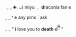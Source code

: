 ‎
_ _ ✚𓈒 ᴗ)  miyu ﹑ **d**raconia fan  e

_ _ ❛ e  any prns ` ask 

_ _ " __i__ love you to **death** 𑣿ྀིྀ "

<!---
dracxnia/dracxnia is a ✨ special ✨ repository because its `README.md` (this file) appears on your GitHub profile.
You can click the Preview link to take a look at your changes.
--->
